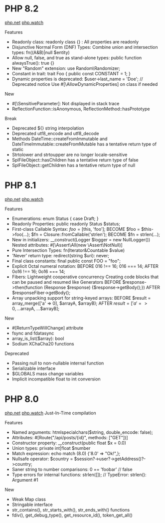 # PHP 8.2
[php.net](https://www.php.net/releases/8.2/en.php)
[php.watch](https://php.watch/versions/8.2)

Features
- Readonly class: readonly class {} : All properties are readonly
- Disjunctive Normal Form (DNF) Types: Combine union and intersection types: fn((A&B)|null $entity)
- Allow null, false, and true as stand-alone types: public function alwaysTrue(): true {}
- New "Random" extension: use Random\Randomizer;
- Constant in trait: trait Foo { public const CONSTANT = 1; }
- Dynamic properties is deprecated: $user->last_name = 'Doe'; // Deprecated notice
    Use #[\AllowDynamicProperties] on class if needed

New
- #[\SensitiveParameter]: Not displayed in stack trace
- ReflectionFunction::isAnonymous, ReflectionMethod::hasPrototype

Break
- Deprecated ${} string interpolation
- Deprecated utf8_encode and utf8_decode
- Methods DateTime::createFromImmutable and DateTimeImmutable::createFromMutable has a tentative return type of static
- Strtolower and strtoupper are no longer locale-sensitive
- SplFileObject::hasChildren has a tentative return type of false
- SplFileObject::getChildren has a tentative return type of null

# PHP 8.1
[php.net](https://www.php.net/releases/8.1/en.php)
[php.watch](https://php.watch/versions/8.1)

Features
- Enumerations: enum Status { case Draft; }
- Readonly Properties: public readonly Status $status;
- First-class Callable Syntax: 
    $foo = [$this, 'foo'];                 BECOME $foo = $this->foo(...);
    $fn = Closure::fromCallable('strlen'); BECOME $fn = strlen(...);
- New in initializers: __construct(Logger $logger = new NullLogger())
    Nested attributes: #[\Assert\All(new \Assert\NotNull)]
- Pure Intersection Types: fn(Iterator&Countable $value)
- 'Never' return type: redirect(string $uri): never;
- Final class constants: final public const FOO = "foo";
- Explicit Octal numeral notation: 
    BEFORE 016 !== 16;  016 === 14;
    AFTER  0o16 !== 16; 0o16 === 14;
- Fibers:
    Lightweight cooperative concurrency
    Creating code blocks that can be paused and resumed like Generators
    BEFORE $response->then(function (Response $response) {$response->getBody();})
    AFTER  $responseFiber->getBody();
- Array unpacking support for string-keyed arrays:
    BEFORE $result = array_merge(['a' => 0], $arrayA, $arrayB);
    AFTER  $result = ['a' => 0, ...$arrayA, ...$arrayB];

New
- #[ReturnTypeWillChange] attribute
- fsync and fdatasync
- array_is_list($array): bool
- Sodium XChaCha20 functions

Deprecated
- Passing null to non-nullable internal function
- Serializable interface
- $GLOBALS mass change variables
- Implicit incompatible float to int conversion

# PHP 8.0
[php.net](https://www.php.net/releases/8.0/en.php)
[php.watch](https://php.watch/versions/8.0)
Just-In-Time compilation

Features
- Named arguments: htmlspecialchars($string, double_encode: false);
- Attributes: #[Route("/api/posts/{id}", methods: ["GET"])]
- Constructor property: __construct(public float $x = 0.0)
- Union types: private int|float $number
- Match expression: echo match (8.0) {'8.0' => "Ok!",};
- Nullsafe operator: $country = $session?->user?->getAddress()?->country;
- Saner string to number comparisons: 0 == 'foobar' // false
- Type errors for internal functions: strlen([]); // TypeError: strlen(): Argument #1

New
- Weak Map class
- Stringable interface
- str_contains(), str_starts_with(), str_ends_with() functions
- fdiv(), get_debug_type(), get_resource_id(), token_get_all()


